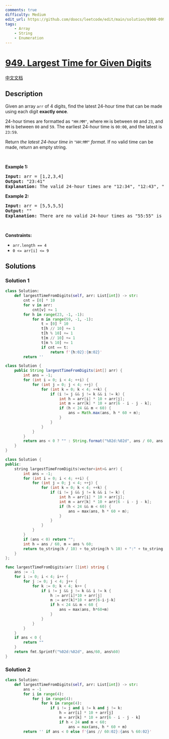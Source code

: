 ```yaml
---
comments: true
difficulty: Medium
edit_url: https://github.com/doocs/leetcode/edit/main/solution/0900-0999/0949.Largest%20Time%20for%20Given%20Digits/README_EN.md
tags:
    - Array
    - String
    - Enumeration
---
```


<!-- problem:start -->

# [949. Largest Time for Given Digits](https://leetcode.com/problems/largest-time-for-given-digits)

[中文文档](/solution/0900-0999/0949.Largest%20Time%20for%20Given%20Digits/README.md)

## Description

<!-- description:start -->

<p>Given an array <code>arr</code> of 4 digits, find the latest 24-hour time that can be made using each digit <strong>exactly once</strong>.</p>

<p>24-hour times are formatted as <code>&quot;HH:MM&quot;</code>, where <code>HH</code> is between <code>00</code> and <code>23</code>, and <code>MM</code> is between <code>00</code> and <code>59</code>. The earliest 24-hour time is <code>00:00</code>, and the latest is <code>23:59</code>.</p>

<p>Return <em>the latest 24-hour time in <code>&quot;HH:MM&quot;</code> format</em>. If no valid time can be made, return an empty string.</p>

<p>&nbsp;</p>
<p><strong class="example">Example 1:</strong></p>

<pre>
<strong>Input:</strong> arr = [1,2,3,4]
<strong>Output:</strong> &quot;23:41&quot;
<strong>Explanation:</strong> The valid 24-hour times are &quot;12:34&quot;, &quot;12:43&quot;, &quot;13:24&quot;, &quot;13:42&quot;, &quot;14:23&quot;, &quot;14:32&quot;, &quot;21:34&quot;, &quot;21:43&quot;, &quot;23:14&quot;, and &quot;23:41&quot;. Of these times, &quot;23:41&quot; is the latest.
</pre>

<p><strong class="example">Example 2:</strong></p>

<pre>
<strong>Input:</strong> arr = [5,5,5,5]
<strong>Output:</strong> &quot;&quot;
<strong>Explanation:</strong> There are no valid 24-hour times as &quot;55:55&quot; is not valid.
</pre>

<p>&nbsp;</p>
<p><strong>Constraints:</strong></p>

<ul>
	<li><code>arr.length == 4</code></li>
	<li><code>0 &lt;= arr[i] &lt;= 9</code></li>
</ul>

<!-- description:end -->

## Solutions

<!-- solution:start -->

### Solution 1

<!-- tabs:start -->

```python
class Solution:
    def largestTimeFromDigits(self, arr: List[int]) -> str:
        cnt = [0] * 10
        for v in arr:
            cnt[v] += 1
        for h in range(23, -1, -1):
            for m in range(59, -1, -1):
                t = [0] * 10
                t[h // 10] += 1
                t[h % 10] += 1
                t[m // 10] += 1
                t[m % 10] += 1
                if cnt == t:
                    return f'{h:02}:{m:02}'
        return ''
```

```java
class Solution {
    public String largestTimeFromDigits(int[] arr) {
        int ans = -1;
        for (int i = 0; i < 4; ++i) {
            for (int j = 0; j < 4; ++j) {
                for (int k = 0; k < 4; ++k) {
                    if (i != j && j != k && i != k) {
                        int h = arr[i] * 10 + arr[j];
                        int m = arr[k] * 10 + arr[6 - i - j - k];
                        if (h < 24 && m < 60) {
                            ans = Math.max(ans, h * 60 + m);
                        }
                    }
                }
            }
        }
        return ans < 0 ? "" : String.format("%02d:%02d", ans / 60, ans % 60);
    }
}
```

```cpp
class Solution {
public:
    string largestTimeFromDigits(vector<int>& arr) {
        int ans = -1;
        for (int i = 0; i < 4; ++i) {
            for (int j = 0; j < 4; ++j) {
                for (int k = 0; k < 4; ++k) {
                    if (i != j && j != k && i != k) {
                        int h = arr[i] * 10 + arr[j];
                        int m = arr[k] * 10 + arr[6 - i - j - k];
                        if (h < 24 && m < 60) {
                            ans = max(ans, h * 60 + m);
                        }
                    }
                }
            }
        }
        if (ans < 0) return "";
        int h = ans / 60, m = ans % 60;
        return to_string(h / 10) + to_string(h % 10) + ":" + to_string(m / 10) + to_string(m % 10);
    }
};
```

```go
func largestTimeFromDigits(arr []int) string {
	ans := -1
	for i := 0; i < 4; i++ {
		for j := 0; j < 4; j++ {
			for k := 0; k < 4; k++ {
				if i != j && j != k && i != k {
					h := arr[i]*10 + arr[j]
					m := arr[k]*10 + arr[6-i-j-k]
					if h < 24 && m < 60 {
						ans = max(ans, h*60+m)
					}
				}
			}
		}
	}
	if ans < 0 {
		return ""
	}
	return fmt.Sprintf("%02d:%02d", ans/60, ans%60)
}
```

<!-- tabs:end -->

<!-- solution:end -->

<!-- solution:start -->

### Solution 2

<!-- tabs:start -->

```python
class Solution:
    def largestTimeFromDigits(self, arr: List[int]) -> str:
        ans = -1
        for i in range(4):
            for j in range(4):
                for k in range(4):
                    if i != j and i != k and j != k:
                        h = arr[i] * 10 + arr[j]
                        m = arr[k] * 10 + arr[6 - i - j - k]
                        if h < 24 and m < 60:
                            ans = max(ans, h * 60 + m)
        return '' if ans < 0 else f'{ans // 60:02}:{ans % 60:02}'
```

<!-- tabs:end -->

<!-- solution:end -->

<!-- problem:end -->
